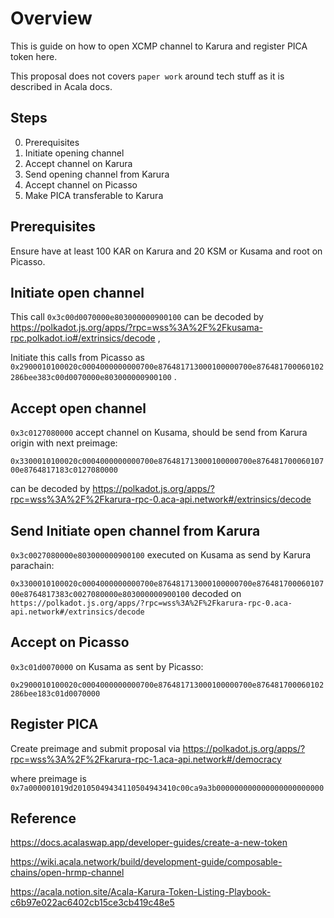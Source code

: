 # Overview

This is guide on how to open XCMP channel to Karura and register PICA token here.

This proposal does not covers `paper work` around tech stuff as it is described in Acala docs. 

## Steps

0. Prerequisites
1. Initiate opening channel
2. Accept channel on Karura
3. Send opening channel from Karura
4. Accept channel on Picasso
5. Make PICA transferable to Karura

## Prerequisites

Ensure have at least 100 KAR on Karura and 20 KSM or Kusama and root on Picasso.

## Initiate open channel


This call `0x3c00d0070000e803000000900100` can be decoded by https://polkadot.js.org/apps/?rpc=wss%3A%2F%2Fkusama-rpc.polkadot.io#/extrinsics/decode  ,

Initiate this calls from Picasso as `0x2900010100020c0004000000000700e876481713000100000700e876481700060102286bee383c00d0070000e803000000900100` . 

## Accept open channel

`0x3c0127080000` accept channel on Kusama, should be send from Karura origin with next preimage:

`0x3300010100020c0004000000000700e876481713000100000700e87648170006010700e8764817183c0127080000`

can be decoded by   https://polkadot.js.org/apps/?rpc=wss%3A%2F%2Fkarura-rpc-0.aca-api.network#/extrinsics/decode

## Send Initiate open channel from Karura

`0x3c0027080000e803000000900100` executed on Kusama as send by Karura parachain:

`0x3300010100020c0004000000000700e876481713000100000700e87648170006010700e8764817383c0027080000e803000000900100`  decoded on ` https://polkadot.js.org/apps/?rpc=wss%3A%2F%2Fkarura-rpc-0.aca-api.network#/extrinsics/decode`

## Accept on Picasso

`0x3c01d0070000` on Kusama as sent by Picasso:

`0x2900010100020c0004000000000700e876481713000100000700e876481700060102286bee183c01d0070000` 

## Register PICA

Create preimage and submit proposal via https://polkadot.js.org/apps/?rpc=wss%3A%2F%2Fkarura-rpc-1.aca-api.network#/democracy

where preimage is `0x7a000001019d20105049434110504943410c00ca9a3b000000000000000000000000` 

## Reference

https://docs.acalaswap.app/developer-guides/create-a-new-token

https://wiki.acala.network/build/development-guide/composable-chains/open-hrmp-channel

https://acala.notion.site/Acala-Karura-Token-Listing-Playbook-c6b97e022ac6402cb15ce3cb419c48e5